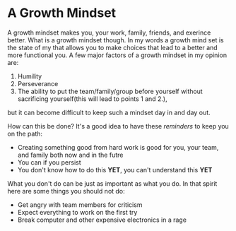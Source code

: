 # A Growth Mindset

A growth mindset makes you, your work, family, friends, and exerince better. What is a growth mindset though. In my words a growth mind set is the state of my that allows you to make choices that lead to a better and more functional you. A few major factors of a growth mindset in my opinion are:

1. Humility
2. Perseverance
3. The ability to put the team/family/group before yourself without sacrificing yourself(this will lead to points 1 and 2.),

but it can become difficult to keep such a mindset day in and day out.

How can this be done? It's a good idea to have these *reminders* to keep you on the path:

- Creating something good from hard work is good for you, your team, and family both now and in the futre
- You can if you persist
- You don't know how to do this **YET**, you can't understand this **YET**

What you don't do can be just as important as what you do. In that spirit here are some things you should not do:

- Get angry with team members for criticism
- Expect everything to work on the first try
- Break computer and other expensive electronics in a rage
